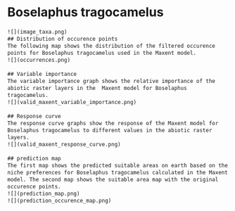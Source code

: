 # Boselaphus tragocamelus 
    ![](image_taxa.png) 
    ## Distribution of occurence points 
    The following map shows the distribution of the filtered occurence points for Boselaphus tragocamelus used in the Maxent model. 
    ![](occurrences.png)
    
    ## Variable importance 
    The variable importance graph shows the relative importance of the abiotic raster layers in the  Maxent model for Boselaphus tragocamelus. 
    ![](valid_maxent_variable_importance.png)
    
    ## Response curve 
    The response curve graphs show the response of the Maxent model for Boselaphus tragocamelus to different values in the abiotic raster layers. 
    ![](valid_maxent_response_curve.png)
    
    ## prediction map 
    The first map shows the predicted suitable areas on earth based on the niche preferences for Boselaphus tragocamelus calculated in the Maxent model. The second map shows the suitable area map with the original occurence points. 
    ![](prediction_map.png)
    ![](prediction_occurence_map.png)
    
